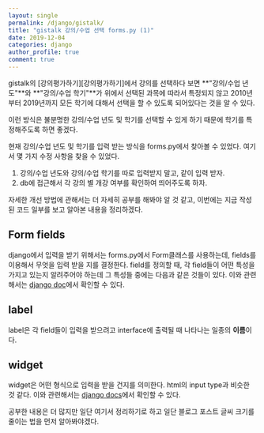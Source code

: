 ```yaml
---
layout: single
permalink: /django/gistalk/
title: "gistalk 강의/수업 선택 forms.py (1)"
date: 2019-12-04
categories: django
author_profile: true
comment: true
---
```


gistalk의 [강의평가하기][강의평가하기]에서 강의를 선택하다 보면 **"강의/수업 년도"**와 **"강의/수업 학기"**가 위에서 선택된 과목에 따라서 특정되지 않고 2010년부터 2019년까지 모든 학기에 대해서 선택을 할 수 있도록 되어있다는 것을 알 수 있다.

이런 방식은 불분명한 강의/수업 년도 및 학기를 선택할 수 있게 하기 때문에 학기를 특정해주도록 하면 좋겠다.

현재 강의/수업 년도 및 학기를 입력 받는 방식을 forms.py에서 찾아볼 수 있었다. 여기서 몇 가지 수정 사항을 찾을 수 있었다.

1. 강의/수업 년도와 강의/수업 학기를 따로 입력받지 말고, 같이 입력 받자.
2. db에 접근해서 각 강의 별 개강 여부를 확인하여 띄어주도록 하자.

자세한 개선 방법에 관해서는 더 자세히 공부를 해봐야 알 것 같고, 이번에는 지금 작성된 코드 일부를 보고 알아본 내용을 정리하겠다.

## Form fields
django에서 입력을 받기 위해서는 forms.py에서 Form클래스를 사용하는데, fields를 이용해서 무엇을 입력 받을 지를 결정한다.
field를 정의할 때, 각 field들이 어떤 특성을 가지고 있는지 알려주어야 하는데 그 특성들 중에는 다음과 같은 것들이 있다.
이와 관련해서는 [django doc][django-docs-forms-field]에서 확인할 수 있다.

## label
label은 각 field들이 입력을 받으려고 interface에 출력될 때 나타나는 일종의 **이름**이다.

## widget
widget은 어떤 형식으로 입력을 받을 건지를 의미한다.
html의 input type과 비슷한 것 같다.
이와 관련해서는 [django docs][django-docs-forms-widget]에서 확인할 수 있다.

공부한 내용은 더 많지만 일단 여기서 정리하기로 하고 일단 블로그 포스트 글씨 크기를 줄이는 법을 먼저 알아봐야겠다.

[django-docs-forms-field]: https://docs.djangoproject.com/en/3.0/ref/forms/fields/
[django-docs-forms-widget]: https://docs.djangoproject.com/en/3.0/ref/forms/widgets/
[gistalk-tas-evaluate]: http://gistalk.net/tas/evaluate/